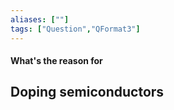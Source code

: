 ```yaml
---
aliases: [""]
tags: ["Question","QFormat3"]
---
```


#### What's the reason for
## Doping semiconductors

